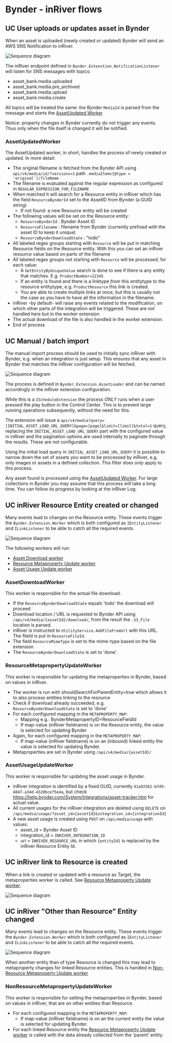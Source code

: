 # Bynder - inRiver flows

## UC User uploads or updates asset in Bynder

When an asset is uploaded (newly created or updated) Bynder will send an AWS SNS Notification to inRiver.

![Sequence diagram](img/inRiver_Bynder_integration_overview-page1.png)

The inRiver endpoint defined in `Bynder.Extenstion.NotificationListener` will listen for SNS messages with topics:

* asset_bank.media.uploaded
* asset_bank.media.pre_archived
* asset_bank.media.upload
* asset_bank.media.create

All topics will be treated the same: the Bynder `MediaId` is parsed from the message and starts the [AssetUpdated Worker](#AssetUpdatedWorker)

Notice: property changes in Bynder currently do not trigger any events. Thus only when the file itself is changed it will be notified.

### AssetUpdatedWorker

The AssetUpdated worker, in short, handles the process of newly created or updated. In more detail:

* The original filename is fetched from the Bynder API using `api/v4/media/id/?versions=1` path `.mediaItems[@type = 'original']/fileName`
* The filename is evaluated against the regular expression as configured in `REGULAR_EXPRESSION_FOR_FILENAME`
* When matched it will search for a Resource entity in inRiver which has the field `ResourceBynderId` set to the AssetID from Bynder (a GUID string)
  * If not found: a new Resource entity will be created
* The following values will be set on the Resource entity:
  * `ResourceBynderId` : Bynder Asset ID
  * `ResourceFilename` : filename from Bynder (currently prefixed with the asset ID to keep it unique)
  * `ResourceBynderDownloadState` : "todo" 
* All labeled regex groups starting with `Resource` will be put in matching Resource fields on the Resource entity. With this you can set an inRiver resource value based on parts of the filename
* All labeled regex groups *not* starting with `Resource` will be processed; for each value:
  * A `GetEntityByUniqueValue` search is done to see if there is any entity that matches. E.g. `ProductNumber=12345`
  * If an entity is found and there is a linktype *from* this entitytype to the resource entitytype, e.g. `ProductResource` this link is created.
  * You are able to create multiple links at once, but this is usually not the case as you have to have all the information in the filename.
* inRiver -by default- will raise any events related to the modification, on which other parts of the integration will be triggered. These are not handled here but in the worker extension
* The actual download of the file is also handled in the worker extension.
* End of process

## UC Manual / batch import

The manual import process should be used to initially sync inRiver with Bynder, e.g. when an integration is just setup. This ensures that any asset in Bynder that matches the inRiver configuration will be fetched.

![Sequence diagram](img/inRiver_Bynder_integration_overview-page2.png)

The process is defined in `Bynder.Extension.AssetLoader` and can be named accordingly in the inRiver extension configuration. 

While this is a `IScheduleExtension` the process *ONLY* runs when a user pressed the play button in the Control Center. This is to prevent large running operations subsequently, without the need for this.

The extension will issue a `api/v4/media?query=[INITIAL_ASSET_LOAD_URL_QUERY]&page=[page]&limit=[limit]&total=1` query, replacing the `INITIAL_ASSET_LOAD_URL_QUERY` part with the configured value in inRiver and the pagination options are used internally to paginate through the results. These are not configurable.

Using the initial load query in `INITIAL_ASSET_LOAD_URL_QUERY` it is possible to narrow down the set of assets you want to be processed by inRiver, e.g. only images or assets in a defined collection. This filter does *only* apply to this process.

Any asset found is processed using the [AssetUpdated Worker](#AssetUpdated).
For large collections in Bynder you may assume that this process will take a long time. You can follow its progress by looking at the inRiver Log.

## UC inRiver Resource Entity created or changed

Many events lead to changes on the Resource entity. These events trigger the `Bynder.Extension.Worker` which is both configured as `IEntityListener` and `ILinkListener` to be able to catch all the required events.

![Sequence diagram](img/inRiver_Bynder_integration_overview-page3.png)

The following workers will run:

* [Asset Download worker](#AssetDownloadWorker)
* [Resource Metaproperty Update worker](#ResourceMetapropertyUpdateWorker)
* [Asset Usage Update worker](#AssetUsageUpdateWorker)

### AssetDownloadWorker

This worker is responsible for the actual file download.

* If the `ResourceBynderDownloadState` equals 'todo' the download will proceed
* Download location / URL is requested to Bynder API using `/api/v4/media/{assetId}/download/`, from the result the `.S3_File` location is parsed.
* inRiver is instructed to `UtilityService.AddFileFromUrl` with this URL. The fileId is put in `ResourceFileId`.
* The field `ResourceMimeType` is set to the mime-type based on the file extension
* The `ResourceBynderDownloadState` is set to 'done'.

### ResourceMetapropertyUpdateWorker

This worker is responsible for updating the metaproperties in Bynder, based on values in inRiver.

* The worker is run with shouldSearchForParentEntity=true which allows it to also process entities linking to the resource
* Check if download already succeeded, e.g. `ResourceBynderDownloadState` is set to 'done'
* For each configured mapping in the `METAPROPERTY_MAP`:
  * Mapping e.g.: BynderMetapropertyID=ResourceFieldId
  * If map-value (inRiver fieldname) is on the Resource entity, the value is selected for updating Bynder
* Again, for each configured mapping in the `METAPROPERTY_MAP`:
  * If map-value (inRiver fieldname) is on an (inbound) linked entity the value is selected for updating Bynder.
* Metaproperties are set in Bynder using `/api/v4/media/{assetId}/`

### AssetUsageUpdateWorker 

This worker is responsible for updating the asset usage in Bynder.

* inRiver integration is identified by a fixed GUID, currently `41a92562-bfd9-4847-a34d-4320bcef5e4a`, but check https://help.bynder.com/System/Integrations/asset-tracker.htm for actual value.
* All current usages for the inRiver integration are deleted using `DELETE` on `/api/media/usage/?asset_id={assetId}&integration_id={integrationId}`
* A new asset usage is created using `POST` on `/api/media/usage` with values:
  * asset_id = Bynder Asset ID
  * integration_id = `INRIVER_INTEGRATION_ID`
  * uri = `INRIVER_RESOURCE_URL` in which `{entityId}` is replaced by the inRiver Resource Entity Id.

## UC inRiver link to Resource is created

When a link is created or updated with a resource as Target, the metaproperties worker is called. See [Resource Metaproperty Update worker](#ResourceMetapropertyUpdateWorker).

![Sequence diagram](img/inRiver_Bynder_integration_overview-page4.png)

## UC inRiver "Other than Resource" Entity changed

Many events lead to changes on the Resource entity. These events trigger the `Bynder.Extension.Worker` which is both configured as `IEntityListener` and `ILinkListener` to be able to catch all the required events.

![Sequence diagram](img/inRiver_Bynder_integration_overview-page5.png)

When another entity than of type Resource is changed this may lead to metaproperty changes for linked Resource entities. This is handled in [Non-Resource Metaproperty Update worker](#NonResourceMetapropertyUpdateWorker)

### NonResourceMetapropertyUpdateWorker

This worker is responsible for setting the metaproperties in Bynder, based on values in inRiver, that are on other entities than Resource.

* For each configured mapping in the `METAPROPERTY_MAP`:
  * If map-value (inRiver fieldname) is on an the current entity the value is selected for updating Bynder.
* For each linked Resource entity the [Resource Metaproperty Update worker](#ResourceMetapropertyUpdateWorker) is called with the data already collected from the 'parent' entity.